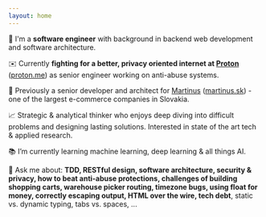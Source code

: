 ```yaml
---
layout: home
---
```


👋 I'm a **software engineer** with background in backend web development and software architecture.

✉️ Currently **fighting for a better, privacy oriented internet at [Proton](https://www.linkedin.com/company/protonprivacy/)** ([proton.me](https://proton.me)) as senior engineer working on anti-abuse systems.

🛒 Previously a senior developer and architect for [Martinus](https://www.linkedin.com/company/martinus-sk/) ([martinus.sk](https://www.martinus.sk)) - one of the largest e-commerce companies in Slovakia.

📈 Strategic & analytical thinker who enjoys deep diving into difficult problems and designing lasting solutions. Interested in state of the art tech & applied research.

📚 I’m currently learning machine learning, deep learning & all things AI.

💬 Ask me about: **TDD, RESTful design, software architecture, security & privacy, how to beat anti-abuse protections, challenges of building shopping carts, warehouse picker routing, timezone bugs, using float for money, correctly escaping output, HTML over the wire, tech debt**, static vs. dynamic typing, tabs vs. spaces, ...
